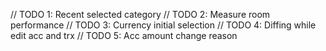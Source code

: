 // TODO 1: Recent selected category
// TODO 2: Measure room performance
// TODO 3: Currency initial selection
// TODO 4: Diffing while edit acc and trx
// TODO 5: Acc amount change reason
